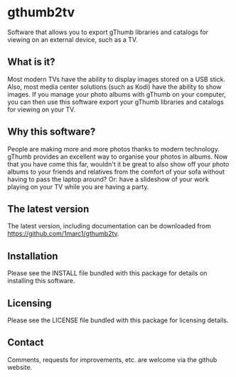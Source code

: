 # gthumb2tv
Software that allows you to export gThumb libraries and catalogs for viewing on an external device, such as a TV.
## What is it?
Most modern TVs have the ability to display images stored on a USB stick. Also, most media center solutions (such as Kodi) have the ability to show images. If you manage your photo albums with gThumb on your computer, you can then use this software export your gThumb libraries and catalogs for viewing on your TV.

## Why this software?
People are making more and more photos thanks to modern technology. gThumb provides an excellent way to organise your photos in albums. Now that you have come this far, wouldn't it be great to also show off your photo albums to your friends and relatives from the comfort of your sofa without having to pass the laptop around? Or: have a slideshow of your work playing on your TV while you are having a party.

## The latest version
The latest version, including documentation can be downloaded from https://github.com/1marc1/gthumb2tv.

## Installation
Please see the INSTALL file bundled with this package for details on installing this software.

## Licensing
Please see the LICENSE file bundled with this package for licensing details.

## Contact
Comments, requests for improvements, etc. are welcome via the github website.
